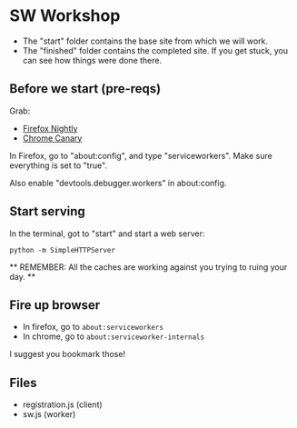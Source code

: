 # SW Workshop

 * The "start" folder contains the base site from which we will work.
 * The "finished" folder contains the completed site.
   If you get stuck, you can see how things were done there.

## Before we start (pre-reqs)

Grab:

 * [Firefox Nightly](https://nightly.mozilla.org/)
 * [Chrome Canary](https://www.google.com/chrome/browser/canary.html)

In Firefox, go to "about:config", and type "serviceworkers". 
Make sure everything is set to "true".

Also enable "devtools.debugger.workers" in about:config.

## Start serving

In the terminal, got to "start" and start a web server:

```JS
python -m SimpleHTTPServer
```

** REMEMBER: All the caches are working against you trying to ruing your day. **

## Fire up browser 

 * In firefox, go to `about:serviceworkers`
 * In chrome, go to `about:serviceworker-internals`

I suggest you bookmark those! 

## Files

 * registration.js (client)
 * sw.js (worker)
